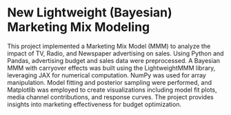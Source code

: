 # New Lightweight (Bayesian) Marketing Mix Modeling

This project implemented a Marketing Mix Model (MMM) to analyze the impact of TV, Radio, and Newspaper advertising on sales. Using Python and Pandas, advertising budget and sales data were preprocessed. A Bayesian MMM with carryover effects was built using the LightweightMMM library, leveraging JAX for numerical computation. NumPy was used for array manipulation. Model fitting and posterior sampling were performed, and Matplotlib was employed to create visualizations including model fit plots, media channel contributions, and response curves. The project provides insights into marketing effectiveness for budget optimization.
